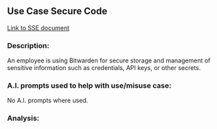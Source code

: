 ## Use Case Secure Code
[Link to SSE document](https://github.com/PatrickBN/CYBR8420_Team5/blob/main/Software%20Security%20Engineering.md)

### Description:

An employee is using Bitwarden for secure storage and management of sensitive information such as credentials, API keys, or other secrets.

### A.I. prompts used to help with use/misuse case:

No A.I. prompts where used.

### Analysis:

